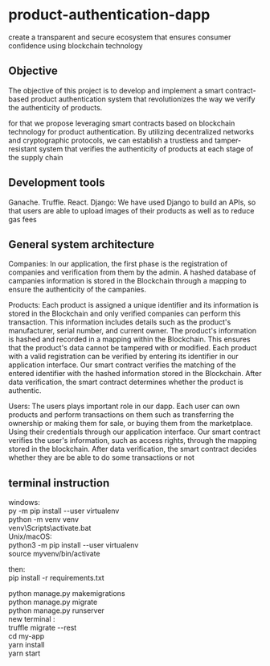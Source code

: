 # product-authentication-dapp
 create a transparent and secure ecosystem that ensures consumer confidence using blockchain technology

## Objective
The objective of this project is to develop and implement a smart contract-based product 
authentication system that revolutionizes the way we verify the authenticity of products.

for that we propose leveraging smart contracts based on blockchain technology for product 
authentication. By utilizing decentralized networks and cryptographic protocols, we can establish a 
trustless and tamper-resistant system that verifies the authenticity of products at each stage of 
the supply chain
##  Development tools 
Ganache.
Truffle.
React.
Django: We have used Django to build an APIs, so that users are able to upload images of their products as 
well as to reduce gas fees
## General system architecture 
Companies:
In our application, the first phase is the registration of companies and 
verification from them by the admin. A hashed database of campanies information is stored in the 
Blockchain through a mapping to ensure the authenticity of the campanies.

Products:
Each product is assigned a unique identifier and its information is stored in the Blockchain
and only verified companies can perform this transaction. This information includes details such as 
the product's manufacturer, serial number, and current owner. The product's information is 
hashed and recorded in a mapping within the Blockchain. This ensures that the product's data 
cannot be tampered with or modified. Each product with a valid registration can be verified by 
entering its identifier in our application interface. Our smart contract verifies the matching of the 
entered identifier with the hashed information stored in the Blockchain. After data verification, 
the smart contract determines whether the product is authentic.

Users: The users plays important role in our dapp. Each user can own products and 
perform transactions on them such as transferring the ownership or making them for sale, or
buying them from the marketplace. Using their credentials through our application interface. Our 
smart contract verifies the user's information, such as access rights, through the mapping stored in 
the blockchain. After data verification, the smart contract decides whether they are be able to do 
some transactions or not


## terminal instruction
windows: <br />
py -m pip install --user virtualenv <br />
python -m venv venv <br />
venv\Scripts\activate.bat <br />
Unix/macOS: <br />
python3 -m pip install --user virtualenv <br />
source myvenv/bin/activate <br />

then: <br />
pip install -r requirements.txt <br />

python manage.py makemigrations <br />
python manage.py migrate  <br />
python manage.py runserver  <br />
new terminal :  <br />
truffle migrate --rest      <br />
cd my-app  <br />
yarn install  <br />
yarn start  <br />













